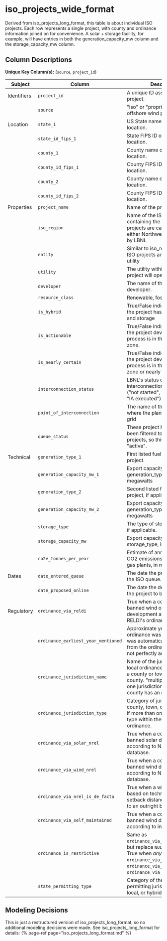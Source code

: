 # iso_projects_wide_format

Derived from iso_projects_long_format, this table is about individual ISO projects. Each row represents a single project, with county and ordinance information joined on for convenience. A solar + storage facility, for example, will have entries in both the generation_capacity_mw column and the storage_capacity_mw column.

## Column Descriptions

**Unique Key Column(s):** (`source`, `project_id`)

|Subject|Column|Description|Source|Notes|
|----|----|----|----|----|
|Identifiers|`project_id`|A unique ID assigned to each project.|derived||
||`source`|"iso" or "proprietary" (for offshore wind projects)|derived||
|Location|`state_1`|US State name of the first location.|Census||
||`state_id_fips_1`|State FIPS ID of the first location.|Census||
||`county_1`|County name of the first location.|Census||
||`county_id_fips_1`|County FIPS ID of the first location.|Census||
||`county_2`|County name of the second location.|Census||
||`county_id_fips_2`|County FIPS ID of the second location.|Census||
|Properties|`project_name`|Name of the project|LBNL||
||`iso_region`|Name of the ISO region containing the project. Non-ISO projects are categorized as either Northwest or Southeast by LBNL|LBNL||
||`entity`|Similar to iso_region, but non-ISO projects are identified by utility|LBNL||
||`utility`|The utility within which the project will operate.|LBNL||
||`developer`|The name of the project developer.|LBNL||
||`resource_class`|Renewable, fossil, or storage|derived from LBNL||
||`is_hybrid`|True/False indicator of whether the project has both generation and storage|derived from LBNL||
||`is_actionable`|True/False indicator of whether the project development process is in the actionable zone.|derived from LBNL||
||`is_nearly_certain`|True/False indicator of whether the project development process is in the actionable zone or nearly completed.|derived from LBNL||
||`interconnection_status`|LBNL's status category for the interconnection agreement ("not started", "in progress", "IA executed")|LBNL||
||`point_of_interconnection`|The name of the substation where the plant connects to the grid|LBNL||
||`queue_status`|These project have already been filtered to proposed projects, so this column is all "active".|LBNL||
|Technical|`generation_type_1`|First listed fuel type of the project.|LBNL||
||`generation_capacity_mw_1`|Export capacity of generation_type_1, in megawatts|LBNL||
||`generation_type_2`|Second listed fuel type of the project, if applicable.|LBNL||
||`generation_capacity_mw_2`|Export capacity of generation_type_2, in megawatts|LBNL||
||`storage_type`|The type of storage technology, if applicable.|LBNL||
||`storage_capacity_mw`|Export capacity of storage_type, in megawatts|LBNL|mostly missing|
||`co2e_tonnes_per_year`|Estimate of annual equivalent CO2 emissions of proposed gas plants, in metric tonnes.|derived from LBNL||
|Dates|`date_entered_queue`|The date the project entered the ISO queue.|LBNL||
||`date_proposed_online`|The date the developer expects the project to be completed.|LBNL||
|Regulatory|`ordinance_via_reldi`|True when a county has banned wind or solar development according to RELDI's ordinance database.|derived from RELDI||
||`ordinance_earliest_year_mentioned`|Approximate year the local ordinance was enacted. This was automatically extracted from the ordinance text so is not perfectly accurate.|derived from RELDI||
||`ordinance_jurisdiction_name`|Name of the jurisdiction with a local ordinance. This is usually a county or town within that county. "multiple" if more than one jurisdiction within the county has an ordinance.|RELDI||
||`ordinance_jurisdiction_type`|Category of jurisdiction: county, town, or city. "multiple" if more than one jurisdiction type within the county has an ordinance.|derived from RELDI||
||`ordinance_via_solar_nrel`|True when a county has banned solar development according to NREL's ordinance database.|NREL|See 'NREL Ordinance Interpretation' section below|
||`ordinance_via_wind_nrel`|True when a county has banned wind development according to NREL's ordinance database.|NREL|See 'NREL Ordinance Interpretation' section below|
||`ordinance_via_nrel_is_de_facto`|True when a wind/solar ban is based on technical criteria like setback distances, as opposed to an outright ban.|NREL|See 'NREL Ordinance Interpretation' section below|
||`ordinance_via_self_maintained`|True when a county has banned wind development according to internal data.|proprietary||
||`ordinance_is_restrictive`|Same as `ordinance_via_self_maintained`, but replace `NULL` values with True when *any* of `ordinance_via_solar_nrel`, `ordinance_via_wind_nrel`, or `ordinance_via_reldi` are True|proprietary/NREL/RELDI||
||`state_permitting_type`|Category of the state's wind permitting jurisdiction: state, local, or hybrid.|NCSL||

## Modeling Decisions

This is just a restructured version of iso_projects_long_format, so no additional modeling decisions were made. See iso_projects_long_format for details:
{% page-ref page="iso_projects_long_format.md" %}
